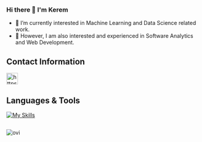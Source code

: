 ### Hi there 👋 I'm Kerem

- 🔭 I’m currently interested in Machine Learning and Data Science related work.
- 🌱 However, I am also interested and experienced in Software Analytics and Web Development.

## Contact Information
<a href="https://www.linkedin.com/in/sahinkerem/" target="blank"><img align="center" src="https://raw.githubusercontent.com/rahuldkjain/github-profile-readme-generator/master/src/images/icons/Social/linked-in-alt.svg" alt="https://www.linkedin.com/in/sahinkerem/" height="30" width="30" /></a>


## Languages & Tools
[![My Skills](https://skillicons.dev/icons?i=python,java,c,cpp,js,html,css,r)](https://skillicons.dev)
##
<img src="https://github-readme-stats.vercel.app/api/top-langs?username=KeremSahin22&show_icons=true&locale=en&layout=compact&theme=chartreuse-dark" alt="ovi" />
<!--
**KeremSahin22/KeremSahin22** is a ✨ _special_ ✨ repository because its `README.md` (this file) appears on your GitHub profile.

Here are some ideas to get you started:

- 🔭 I’m currently interested in Machine Learning and Data Science related work.
- 🌱 I’m currently learning ...
- 👯 I’m looking to collaborate on ...
- 🤔 I’m looking for help with ...
- 💬 Ask me about ...
- 📫 How to reach me: ...
- 😄 Pronouns: ...
- ⚡ Fun fact: ...

GitHub README Widgets:
https://github.com/madushadhanushka/github-readme
GitHub Skill Icons:
https://github.com/tandpfun/skill-icons
-->
